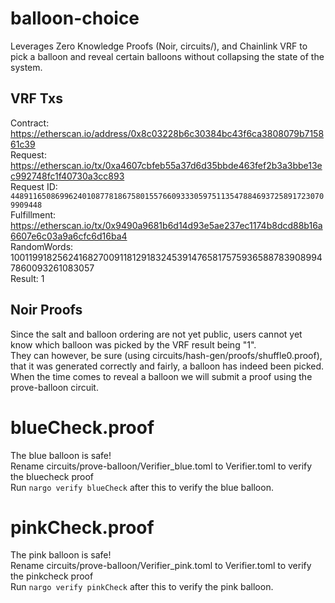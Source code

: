 # balloon-choice
Leverages Zero Knowledge Proofs (Noir, circuits/), and Chainlink VRF to pick a balloon and reveal certain balloons without collapsing the state of the system.

## VRF Txs
Contract: https://etherscan.io/address/0x8c03228b6c30384bc43f6ca3808079b715861c39  
Request: https://etherscan.io/tx/0xa4607cbfeb55a37d6d35bbde463fef2b3a3bbe13ec992748fc1f40730a3cc893  
Request ID: `44891165086996240108778186758015576609333059751135478846937258917230709909448`  
Fulfillment: https://etherscan.io/tx/0x9490a9681b6d14d93e5ae237ec1174b8dcd88b16a6607e6c03a9a6cfc6d16ba4  
RandomWords: 100119918256241682700911812918324539147658175759365887839089947860093261083057  
Result: 1  

## Noir Proofs
Since the salt and balloon ordering are not yet public, users cannot yet know which balloon was picked by the VRF result being "1".  
They can however, be sure (using circuits/hash-gen/proofs/shuffle0.proof), that it was generated correctly and fairly, a balloon has indeed been picked.  
When the time comes to reveal a balloon we will submit a proof using the prove-balloon circuit.

# blueCheck.proof
The blue balloon is safe!  
Rename circuits/prove-balloon/Verifier_blue.toml to Verifier.toml to verify the bluecheck proof  
Run `nargo verify blueCheck` after this to verify the blue balloon.

# pinkCheck.proof
The pink balloon is safe!  
Rename circuits/prove-balloon/Verifier_pink.toml to Verifier.toml to verify the pinkcheck proof  
Run `nargo verify pinkCheck` after this to verify the pink balloon.
